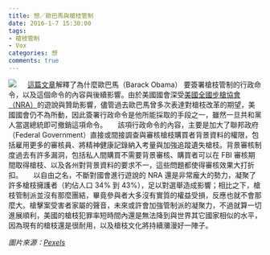 ```yaml
---
title: 想／歐巴馬與槍枝管制
date: 2016-1-7 15:30:00
tags: 
- 槍枝管制
- Vox
categories: 想
comments: true
---
```

![](cover.jpg)
　
[這篇文章](http://www.vox.com/2016/1/4/10708324/obama-gun-control-executive-order)解釋了為什麼歐巴馬（Barack Obama） 要簽署槍枝管制的行政命令，以及這個命令的內容與後續影響。由於美國國會深受[美國全國步槍協會（NRA）](https://zh.wikipedia.org/wiki/%E7%BE%8E%E5%9B%BD%E5%85%A8%E5%9B%BD%E6%AD%A5%E6%9E%AA%E5%8D%8F%E4%BC%9A)的遊說與贊助影響，儘管過去歐巴馬曾多次表達對槍枝改革的期望，美國國會仍不為所動，因此簽署行政命令是他所能採取的手段之一，雖然一旦共和黨人當選總統即可撤銷這項命令。<!--more-->
　
該項行政命令的內容，主要是加大了聯邦政府（Federal Government）直接或間接調查與審核槍枝購買者背景資料的權限，包括雇用更多的審核員、將精神健康記錄納入考量與加強追蹤遺失槍枝。背景審核制度過去有許多漏洞，包括私人間購買不需要背景審核、購買者可以在 FBI 審核期間取得槍枝、以及各州對背景資料的要求不一，這些問題都使得審核效果大打折扣。
　
以自由之名，不斷對國會進行遊說的 NRA 還是非常龐大的勢力，凝聚了許多槍枝擁護者（約佔人口 34% 到 43%），足以對選舉造成影響；相比之下，槍枝管制派並沒有那麼團結，畢竟參與者大多沒有實質的權益受損，反應也就不會那麼大。槍擊案受害者家屬的聲音，未來或許會加強管制派的凝聚力，不過就算一切進展順利，美國的槍枝犯罪率短時間內還是無法降到與世界其它國家相似的水平，因為現有的槍枝還是很耐用，以及槍枝文化將持續瀰漫好一陣子。

*圖片來源：[Pexels](https://www.pexels.com/)*